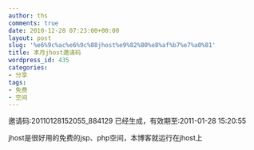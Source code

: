 ```yaml
---
author: ths
comments: true
date: 2010-12-28 07:23:00+00:00
layout: post
slug: '%e6%9c%ac%e6%9c%88jhost%e9%82%80%e8%af%b7%e7%a0%81'
title: 本月jhost邀请码
wordpress_id: 435
categories:
- 分享
tags:
- 免费
- 空间
---
```


邀请码:20110128152055_884129 已经生成，有效期至:2011-01-28 15:20:55





jhost是很好用的免费的jsp、php空间，本博客就运行在jhost上



